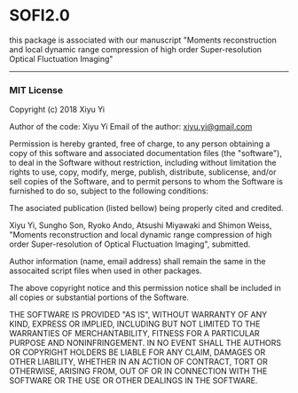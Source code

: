 # SOFI2.0
this package is associated with our manuscript "Moments reconstruction and local dynamic range compression of high order Super-resolution Optical Fluctuation Imaging"

---------------------------------------------------------------------------------------------------------------------------------
### MIT License

Copyright (c) 2018 Xiyu Yi

Author of the code: Xiyu Yi
Email of the author: xiyu.yi@gmail.com

Permission is hereby granted, free of charge, to any person obtaining a copy of this software and associated documentation files (the "software"), to deal in the Software without restriction, including without limitation the rights to use, copy, modify, merge, publish, distribute, sublicense, and/or sell copies of the Software, and to permit persons to whom the Software is furnished to do so, subject to the following conditions:

The asociated publication (listed bellow) being properly cited and credited.

Xiyu Yi, Sungho Son, Ryoko Ando, Atsushi Miyawaki and Shimon Weiss, "Moments reconstruction and local dynamic range compression of high order Super-resolution of Optical Fluctuation Imaging", submitted.

Author information (name, email address) shall remain the same in the assocaited script files when used in other packages.

The above copyright notice and this permission notice shall be included in all copies or substantial portions of the Software.

THE SOFTWARE IS PROVIDED "AS IS", WITHOUT WARRANTY OF ANY KIND, EXPRESS OR IMPLIED, INCLUDING BUT NOT LIMITED TO THE WARRANTIES OF MERCHANTABILITY, FITNESS FOR A PARTICULAR PURPOSE AND NONINFRINGEMENT. IN NO EVENT SHALL THE AUTHORS OR COPYRIGHT HOLDERS BE LIABLE FOR ANY CLAIM, DAMAGES OR OTHER LIABILITY, WHETHER IN AN ACTION OF CONTRACT, TORT OR OTHERWISE, ARISING FROM, OUT OF OR IN CONNECTION WITH THE SOFTWARE OR THE USE OR OTHER DEALINGS IN THE SOFTWARE.
